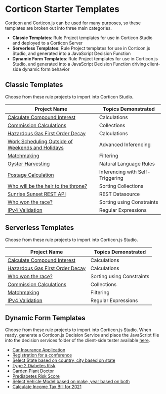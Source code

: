 # Corticon Starter Templates

Corticon and Corticon.js can be used for many purposes, so these templates are broken out into three main categories.

- **Classic Templates**: Rule Project templates for use in Corticon Studio and deployed to a Corticon Server
- **Serverless Templates**: Rule Project templates for use in Corticon.js Studio, and generated into a JavaScript Decision Function
- **Dynamic Form Templates**: Rule Project templates for use in Corticon.js Studio, and generated into a JavaScript Decision Function driving client-side dynamic form behavior 



## Classic Templates
Choose from these rule projects to import into Corticon Studio. 

| Project Name | Topics Demonstrated |
| - | - |
| [Calculate Compound Interest](<Projects/Calculate Compound Interest/README.md>)|Calculations|
| [Commission Calculations](<Projects/Commission Calculations/README.md>)|Collections|
| [Hazardous Gas First Order Decay](<Projects/Hazardous Gas First Order Decay/README.md>)|Calculations|
| [Work Scheduling Outside of Weekends and Holidays](<Projects/Holidays - Use Case for Advanced Inferencing w. Self Triggering/README.md>) |Advanced Inferencing|
| [Matchmaking](Projects/Matchmaking/README.md)|Filtering|
| [Oyster Harvesting](<Projects/Oyster Harvesting/README.md>)|Natural Language Rules|
| [Postage Calculation](<Projects/Postage Calculation/README.md>)| Inferencing with Self-Triggering|
| [Who will be the heir to the throne?](<Projects/Solve for the Heir to the Throne/README.md>)|Sorting Collections|
| [Sunrise Sunset REST API](<Projects/Sunrise Sunset REST API/README.md>)|REST Datasource|
| [Who won the race?](<Projects/Winner of the Race Word Problem/README.md>)|Sorting using Constraints|
| [IPv4 Validation](<Projects/IPv4 Validation/README.md>)|Regular Expressions|

## Serverless Templates
Choose from these rule projects to import into Corticon.js Studio. 

| Project Name | Topics Demonstrated |
| - | - |
| [Calculate Compound Interest](<Projects/Calculate Compound Interest/README.md>)|Calculations|
| [Hazardous Gas First Order Decay](<Projects/Hazardous Gas First Order Decay/README.md>)|Calculations|
| [Who won the race?](<Projects/Winner of the Race Word Problem/README.md>)|Sorting using Constraints|
| [Commission Calculations](<Projects/Commission Calculations/README.md>)|Collections|
| [Matchmaking](Projects/Matchmaking/README.md)|Filtering|
| [IPv4 Validation](<Projects/IPv4 Validation/README.md>)|Regular Expressions|


## Dynamic Form Templates
Choose from these rule projects to import into Corticon.js Studio. When ready, generate a Corticon.js Decision Service and place the JavaScript file into the decision services folder of the client-side tester available [here](https://github.com/corticon/corticon.js-samples/tree/master/DynamicForms/CSC). 
* [Car Insurance Application](https://github.com/corticon/templates/tree/main/Dynamic-Form-Templates/Car-Insurance)
* [Registration for a conference](https://github.com/corticon/templates/tree/main/Dynamic-Form-Templates/Conference-Registration)
* [Select State based on country, city based on state](https://github.com/corticon/templates/tree/main/Dynamic-Form-Templates/Country-State-City-Selector)
* [Type 2 Diabetes Risk](https://github.com/corticon/templates/tree/main/Dynamic-Form-Templates/Diabetes-Risk-Score-(Type-2))
* [Garden Plant Doctor](https://github.com/corticon/templates/tree/main/Dynamic-Form-Templates/Plant-Clinic)
* [Prediabetes Risk Score](https://github.com/corticon/templates/tree/main/Dynamic-Form-Templates/Prediabetes-Risk-Score)
* [Select Vehicle Model based on make, year based on both](https://github.com/corticon/templates/tree/main/Dynamic-Form-Templates/Select-Vehicle-Model-Make-Year)
* [Calculate Income Tax Bill for 2021](https://github.com/corticon/templates/tree/main/Dynamic-Form-Templates/US-2021-Income-Tax-Calculator)